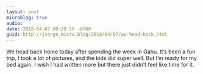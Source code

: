 ```yaml
---
layout: post
microblog: true
audio: 
date: 2018-04-07 09:29:50 -0700
guid: http://jsorge.micro.blog/2018/04/07/we-head-back.html
---
```

We head back home today after spending the week in Oahu. It’s been a fun trip, I took a lot of pictures, and the kids did super well. But I’m ready for my bed again. I wish I had written more but there just didn’t feel like time for it.
